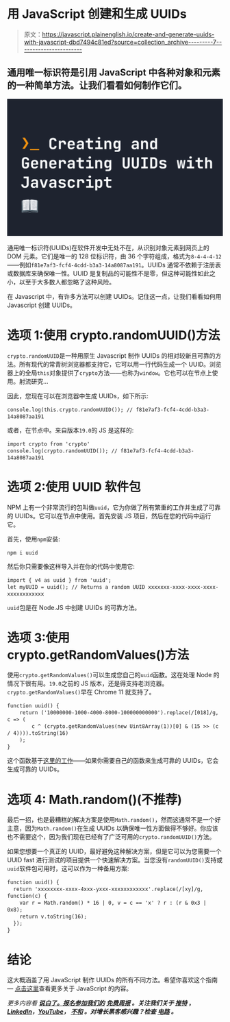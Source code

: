 # 用 JavaScript 创建和生成 UUIDs

> 原文：<https://javascript.plainenglish.io/create-and-generate-uuids-with-javascript-dbd7494c81ed?source=collection_archive---------7----------------------->

## 通用唯一标识符是引用 JavaScript 中各种对象和元素的一种简单方法。让我们看看如何制作它们。

![](img/b322b0a900cf616218cd5e412d7efb11.png)

通用唯一标识符(UUIDs)在软件开发中无处不在，从识别对象元素到网页上的 DOM 元素。它们是唯一的 128 位标识符，由 36 个字符组成，格式为`8-4-4-4-12`——例如`f81e7af3-fcf4-4cdd-b3a3-14a8087aa191`。UUIDs 通常不依赖于注册表或数据库来确保唯一性。UUID 是复制品的可能性不是零，但这种可能性如此之小，以至于大多数人都忽略了这种风险。

在 Javascript 中，有许多方法可以创建 UUIDs。记住这一点，让我们看看如何用 Javascript 创建 UUIDs。

# 选项 1:使用 crypto.randomUUID()方法

`crypto.randomUUID`是一种用原生 Javascript 制作 UUIDs 的相对较新且可靠的方法。所有现代的常青树浏览器都支持它，它可以用一行代码生成一个 UUID。浏览器上的全局`this`对象提供了`crypto`方法——也称为`window`。它也可以在节点上使用。射流研究…

因此，您现在可以在浏览器中生成 UUIDs，如下所示:

```
console.log(this.crypto.randomUUID()); // f81e7af3-fcf4-4cdd-b3a3-14a8087aa191
```

或者，在节点中。来自版本`19.0`的 JS 是这样的:

```
import crypto from 'crypto'
console.log(crypto.randomUUID()); // f81e7af3-fcf4-4cdd-b3a3-14a8087aa191
```

# 选项 2:使用 UUID 软件包

NPM 上有一个非常流行的包叫做`uuid`，它为你做了所有繁重的工作并生成了可靠的 UUIDs。它可以在节点中使用。首先安装 JS 项目，然后在您的代码中运行它。

首先，使用`npm`安装:

```
npm i uuid
```

然后你只需要像这样导入并在你的代码中使用它:

```
import { v4 as uuid } from 'uuid';
let myUUID = uuid(); // Returns a random UUID xxxxxxx-xxxx-xxxx-xxxx-xxxxxxxxxxxx
```

`uuid`包是在 Node.JS 中创建 UUIDs 的可靠方法。

# 选项 3:使用 crypto.getRandomValues()方法

使用`crypto.getRandomValues()`可以生成您自己的`uuid`函数。这在处理 Node 的情况下很有用。`19.0`之前的 JS 版本，还是得支持老浏览器。`crypto.getRandomValues()`早在 Chrome 11 就支持了。

```
function uuid() {
    return ('10000000-1000-4000-8000-100000000000').replace(/[018]/g, c => (
        c ^ (crypto.getRandomValues(new Uint8Array(1))[0] & (15 >> (c / 4)))).toString(16)
    );
}
```

这个函数基于[这里的工作](https://gist.github.com/jed/982883)——如果你需要自己的函数来生成可靠的 UUIDs，它会生成可靠的 UUIDs。

# 选项 4: Math.random()(不推荐)

最后一招，也是最糟糕的解决方案是使用`Math.random()`，然而这通常不是一个好主意，因为`Math.random()`在生成 UUIDs 以确保唯一性方面做得不够好。你应该也不需要这个，因为我们现在已经有了广泛可用的`crypto.randomUUID()`方法。

如果您想要一个真正的 UUID，最好避免这种解决方案，但是它可以为您需要一个 UUID fast 进行测试的项目提供一个快速解决方案。当您没有`randomUUID()`支持或`uuid`软件包可用时，这可以作为一种备用方案:

```
function uuid() {
  return 'xxxxxxxx-xxxx-4xxx-yxxx-xxxxxxxxxxxx'.replace(/[xy]/g, function(c) {
    var r = Math.random() * 16 | 0, v = c == 'x' ? r : (r & 0x3 | 0x8);
    return v.toString(16);
  });
}
```

# 结论

这大概涵盖了用 JavaScript 制作 UUIDs 的所有不同方法。希望你喜欢这个指南— [点击这里](https://fjolt.com/category/javascript)查看更多关于 JavaScript 的内容。

*更多内容看* [***说白了。报名参加我们的***](https://plainenglish.io/) **[***免费周报***](http://newsletter.plainenglish.io/) *。关注我们关于* [***推特***](https://twitter.com/inPlainEngHQ) ，[***LinkedIn***](https://www.linkedin.com/company/inplainenglish/)*，*[***YouTube***](https://www.youtube.com/channel/UCtipWUghju290NWcn8jhyAw)*，* [***不和***](https://discord.gg/GtDtUAvyhW) *。对增长黑客感兴趣？检查* [***电路***](https://circuit.ooo/) *。***